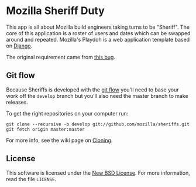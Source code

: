 Mozilla Sheriff Duty
====================

This app is all about Mozilla build engineers taking turns to be
"Sheriff". The core of this application is a roster of users and dates
which can be swapped around and repeated.
Mozilla's Playdoh is a web application template based on [Django][django].

The original requirement came from [this bug][bug].

[bug]: https://bugzilla.mozilla.org/show_bug.cgi?id=571886#c26
[django]: https://www.djangoproject.com/


Git flow
--------

Because Sheriffs is developed with the [git flow][gitflow] you'll need
to base your work off the ``develop`` branch but you'll also need the
master branch to make releases.

To get the right repositories on your computer run:

```
git clone --recursive -b develop git://github.com/mozilla/sheriffs.git
git fetch origin master:master
```

For more info, see the wiki page on [Cloning][cloning].

[cloning]: https://github.com/mozilla/sheriffs/wiki/Cloning
[gitflow]: https://github.com/nvie/gitflow

License
-------
This software is licensed under the [New BSD License][BSD]. For more
information, read the file ``LICENSE``.

[BSD]: http://creativecommons.org/licenses/BSD/

